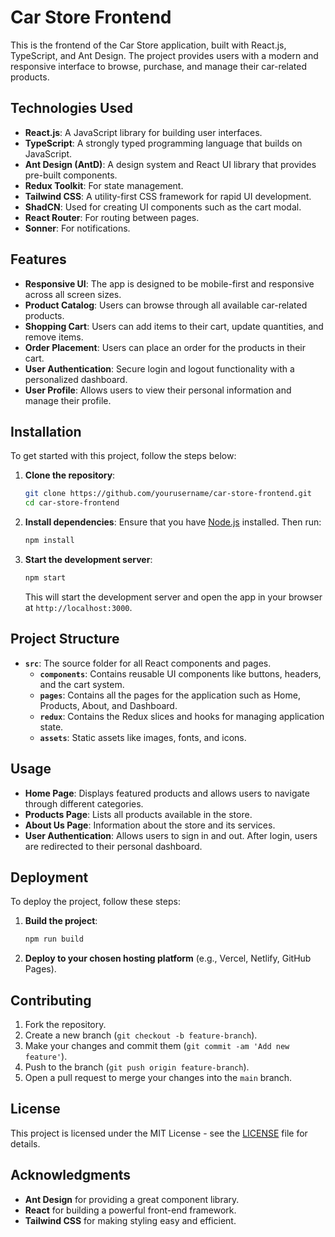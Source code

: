 # Car Store Frontend

This is the frontend of the Car Store application, built with React.js, TypeScript, and Ant Design. The project provides users with a modern and responsive interface to browse, purchase, and manage their car-related products.

## Technologies Used

- **React.js**: A JavaScript library for building user interfaces.
- **TypeScript**: A strongly typed programming language that builds on JavaScript.
- **Ant Design (AntD)**: A design system and React UI library that provides pre-built components.
- **Redux Toolkit**: For state management.
- **Tailwind CSS**: A utility-first CSS framework for rapid UI development.
- **ShadCN**: Used for creating UI components such as the cart modal.
- **React Router**: For routing between pages.
- **Sonner**: For notifications.

## Features

- **Responsive UI**: The app is designed to be mobile-first and responsive across all screen sizes.
- **Product Catalog**: Users can browse through all available car-related products.
- **Shopping Cart**: Users can add items to their cart, update quantities, and remove items.
- **Order Placement**: Users can place an order for the products in their cart.
- **User Authentication**: Secure login and logout functionality with a personalized dashboard.
- **User Profile**: Allows users to view their personal information and manage their profile.

## Installation

To get started with this project, follow the steps below:

1. **Clone the repository**:
    ```bash
    git clone https://github.com/yourusername/car-store-frontend.git
    cd car-store-frontend
    ```

2. **Install dependencies**:
    Ensure that you have [Node.js](https://nodejs.org) installed. Then run:
    ```bash
    npm install
    ```

3. **Start the development server**:
    ```bash
    npm start
    ```

    This will start the development server and open the app in your browser at `http://localhost:3000`.

## Project Structure

- **`src`**: The source folder for all React components and pages.
  - **`components`**: Contains reusable UI components like buttons, headers, and the cart system.
  - **`pages`**: Contains all the pages for the application such as Home, Products, About, and Dashboard.
  - **`redux`**: Contains the Redux slices and hooks for managing application state.
  - **`assets`**: Static assets like images, fonts, and icons.

## Usage

- **Home Page**: Displays featured products and allows users to navigate through different categories.
- **Products Page**: Lists all products available in the store.
- **About Us Page**: Information about the store and its services.
- **User Authentication**: Allows users to sign in and out. After login, users are redirected to their personal dashboard.

## Deployment

To deploy the project, follow these steps:

1. **Build the project**:
    ```bash
    npm run build
    ```

2. **Deploy to your chosen hosting platform** (e.g., Vercel, Netlify, GitHub Pages).

## Contributing

1. Fork the repository.
2. Create a new branch (`git checkout -b feature-branch`).
3. Make your changes and commit them (`git commit -am 'Add new feature'`).
4. Push to the branch (`git push origin feature-branch`).
5. Open a pull request to merge your changes into the `main` branch.

## License

This project is licensed under the MIT License - see the [LICENSE](LICENSE) file for details.

## Acknowledgments

- **Ant Design** for providing a great component library.
- **React** for building a powerful front-end framework.
- **Tailwind CSS** for making styling easy and efficient.
